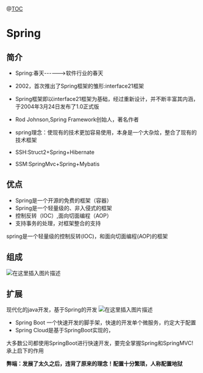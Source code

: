 ﻿@[TOC](目录)

# Spring
## 简介

 - Spring:春天------>软件行业的春天
 - 2002，首次推出了Spring框架的雏形:interface21框架
 - Spring框架即以interface21框架为基础，经过重新设计，并不断丰富其内涵，于2004年3月24日发布了1.0正式版
 - Rod Johnson,Spring Framework创始人，著名作者
 - spring理念：使现有的技术更加容易使用，本身是一个大杂烩，整合了现有的技术框架


 - SSH:Struct2+Spring+Hibernate
 - SSM:SpringMvc+Spring+Mybatis


## 优点

 - Spring是一个开源的免费的框架（容器）
 - Spring是一个轻量级的、非入侵式的框架
 - 控制反转（lOC）,面向切面编程（AOP）
 - 支持事务的处理，对框架整合的支持

spring是一个轻量级的控制反转(IOC)，和面向切面编程(AOP)的框架

## 组成
![在这里插入图片描述](https://img-blog.csdnimg.cn/f3229e787d1749018287dd5b72c23bb5.png?x-oss-process=image/watermark,type_ZHJvaWRzYW5zZmFsbGJhY2s,shadow_50,text_Q1NETiBAcHVyaXR5LWdvb2Q=,size_20,color_FFFFFF,t_70,g_se,x_16)

## 扩展
现代化的java开发，基于Spring的开发
![在这里插入图片描述](https://img-blog.csdnimg.cn/00ef61bf757e4300b0e12b384e2d0371.png?x-oss-process=image/watermark,type_ZHJvaWRzYW5zZmFsbGJhY2s,shadow_50,text_Q1NETiBAcHVyaXR5LWdvb2Q=,size_20,color_FFFFFF,t_70,g_se,x_16)

 - Spring Boot 一个快速开发的脚手架，快速的开发单个微服务，约定大于配置
 - Spring Cloud是基于SpringBoot实现的，

大多数公司都使用SpringBoot进行快速开发，要完全掌握Spring和SpringMVC!承上启下的作用


**弊端：发展了太久之后，违背了原来的理念！配置十分繁琐，人称配置地狱**
